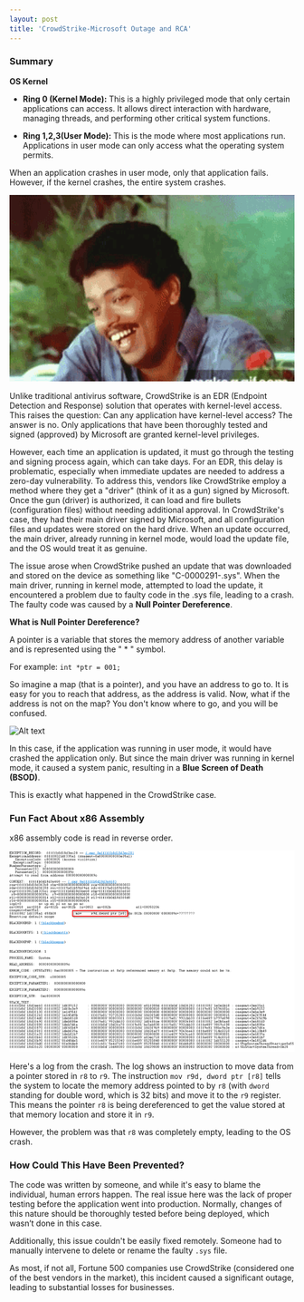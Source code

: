 ```yaml
---
layout: post
title: 'CrowdStrike-Microsoft Outage and RCA'
---
```


### Summary

**OS Kernel**

- **Ring 0 (Kernel Mode):** This is a highly privileged mode that only certain applications can access. It allows direct interaction with hardware, managing threads, and performing other critical system functions.

- **Ring 1,2,3(User Mode):** This is the mode where most applications run. Applications in user mode can only access what the operating system permits.

When an application crashes in user mode, only that application fails. However, if the kernel crashes, the entire system crashes.

![Alt text](/assets/jagadish-malayalam.gif)

Unlike traditional antivirus software, CrowdStrike is an EDR (Endpoint Detection and Response) solution that operates with kernel-level access. This raises the question: Can any application have kernel-level access? The answer is no. Only applications that have been thoroughly tested and signed (approved) by Microsoft are granted kernel-level privileges.

However, each time an application is updated, it must go through the testing and signing process again, which can take days. For an EDR, this delay is problematic, especially when immediate updates are needed to address a zero-day vulnerability. To address this, vendors like CrowdStrike employ a method where they get a "driver" (think of it as a gun) signed by Microsoft. Once the gun (driver) is authorized, it can load and fire bullets (configuration files) without needing additional approval. In CrowdStrike's case, they had their main driver signed by Microsoft, and all configuration files and updates were stored on the hard drive. When an update occurred, the main driver, already running in kernel mode, would load the update file, and the OS would treat it as genuine.

The issue arose when CrowdStrike pushed an update that was downloaded and stored on the device as something like "C-0000291-.sys". When the main driver, running in kernel mode, attempted to load the update, it encountered a problem due to faulty code in the .sys file, leading to a crash. The faulty code was caused by a **Null Pointer Dereference**.

**What is Null Pointer Dereference?**

A pointer is a variable that stores the memory address of another variable and is represented using the " * " symbol.

For example: `int *ptr = 001;`

So imagine a map (that is a pointer), and you have an address to go to. It is easy for you to reach that address, as the address is valid. Now, what if the address is not on the map? You don't know where to go, and you will be confused.

![Alt text](/assets/sreenivasan-udayananu-tharam.gif)

In this case, if the application was running in user mode, it would have crashed the application only. But since the main driver was running in kernel mode, it caused a system panic, resulting in a **Blue Screen of Death (BSOD)**.

This is exactly what happened in the CrowdStrike case.

### Fun Fact About x86 Assembly

x86 assembly code is read in reverse order.

![Alt text](/assets/CrowdStike.png)

Here's a log from the crash. The log shows an instruction to move data from a pointer stored in `r8` to `r9`. The instruction `mov r9d, dword ptr [r8]` tells the system to locate the memory address pointed to by `r8` (with `dword` standing for double word, which is 32 bits) and move it to the `r9` register. This means the pointer `r8` is being dereferenced to get the value stored at that memory location and store it in `r9`. 

However, the problem was that `r8` was completely empty, leading to the OS crash.

### How Could This Have Been Prevented?

The code was written by someone, and while it's easy to blame the individual, human errors happen. The real issue here was the lack of proper testing before the application went into production. Normally, changes of this nature should be thoroughly tested before being deployed, which wasn’t done in this case.

Additionally, this issue couldn't be easily fixed remotely. Someone had to manually intervene to delete or rename the faulty `.sys` file.

As most, if not all, Fortune 500 companies use CrowdStrike (considered one of the best vendors in the market), this incident caused a significant outage, leading to substantial losses for businesses.